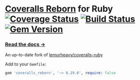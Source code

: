 # [Coveralls Reborn](http://coveralls.io) for Ruby [![Coverage Status](https://coveralls.io/repos/github/tagliala/coveralls-ruby-reborn/badge.svg?branch=master)](https://coveralls.io/github/tagliala/coveralls-ruby-reborn?branch=master) [![Build Status](https://secure.travis-ci.org/tagliala/coveralls-ruby-reborn.svg?branch=master)](https://travis-ci.org/tagliala/coveralls-ruby-reborn) [![Gem Version](https://badge.fury.io/rb/coveralls_reborn.svg)](http://badge.fury.io/rb/coveralls_reborn)

### [Read the docs &rarr;](https://docs.coveralls.io/ruby-on-rails)

An up-to-date fork of [lemurheavy/coveralls-ruby](https://github.com/lemurheavy/coveralls-ruby)

Add to your `Gemfile`:

```rb
gem 'coveralls_reborn', '~> 0.19.0', require: false
```
